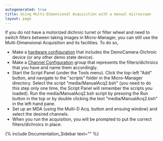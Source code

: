 ```yaml
---
autogenerated: true
title: Using Multi-Dimensional Acquisition with a manual microscope
layout: page
---
```


If you do not have a motorized dichroic turret or filter wheel and need
to switch filters between taking images in Micro-Manager, you can still
use the Multi-Dimensional Acquisition and its facilities. To do so,

  - Make a [hardware
    configuration](Micro-Manager_Configuration_Guide "wikilink") that
    includes the DemoCamera-Dichroic device (or any other demo state
    device).
  - Make a [Channel
    Configuration](Micro-Manager_Configuration_Guide#Configuration_Presets "wikilink")
    group that represents the filters/dichroics that you have and name
    them accordingly.
  - Start the Script Panel (under the Tools menu). Click the top-left
    "Add" button, and navigate to the "scripts" folder in the
    Micro-Manager directory. Select the script "media/ManualAcq2.bsh" (you
    need to do this step only one time, the Script Panel will remember
    the scripts you loaded). Run the media/ManualAcq2.bsh script by pressing
    the Run button in the top or by double clicking the text
    "media/ManualAcq2.bsh" in the left-hand pane.
  - Set up an MDA (using the Multi-D Acq. button and ensuing window) and
    select the desired channels.
  - When you run the acquisition, you will be prompted to put the
    correct filters/dichroics in place.

{% include Documentation_Sidebar text="" %}
